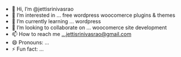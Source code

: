 - 👋 Hi, I’m @jettisrinivasrao
- 👀 I’m interested in ... free wordpress woocomerce plugins & themes
- 🌱 I’m currently learning ... wordpress
- 💞️ I’m looking to collaborate on ... woocomerce site development
- 📫 How to reach me ...jettisrinivasrao@gmail.com
- 😄 Pronouns: ...
- ⚡ Fun fact: ...

<!---
jettisrinivasrao/jettisrinivasrao is a ✨ special ✨ repository because its `README.md` (this file) appears on your GitHub profile.
You can click the Preview link to take a look at your changes.
--->
